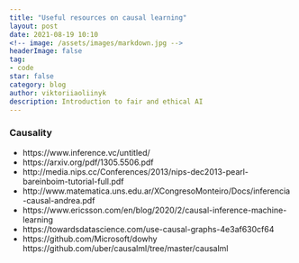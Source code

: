```yaml
---
title: "Useful resources on causal learning"
layout: post
date: 2021-08-19 10:10
<!-- image: /assets/images/markdown.jpg -->
headerImage: false
tag:
- code
star: false
category: blog
author: viktoriiaoliinyk
description: Introduction to fair and ethical AI
---
```


### Causality
<ul>
    <li>https://www.inference.vc/untitled/</li>
    <li>https://arxiv.org/pdf/1305.5506.pdf</li>
    <li>http://media.nips.cc/Conferences/2013/nips-dec2013-pearl-bareinboim-tutorial-full.pdf</li>
    <li>http://www.matematica.uns.edu.ar/XCongresoMonteiro/Docs/inferencia-causal-andrea.pdf</li>
    <li>https://www.ericsson.com/en/blog/2020/2/causal-inference-machine-learning</li>
    <li>https://towardsdatascience.com/use-causal-graphs-4e3af630cf64</li>
    <li>https://github.com/Microsoft/dowhy</li>
    </li>https://github.com/uber/causalml/tree/master/causalml</li>
</ul>

